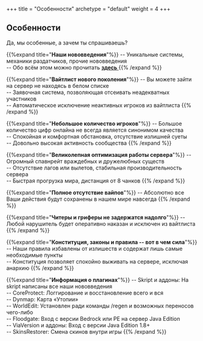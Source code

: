 +++
title = "Особенности"
archetype = "default"
weight = 4
+++

## Особенности
<gray>Да, мы особенные, а зачем ты спрашиваешь?</gray>

<hundred-empty-line></hundred-empty-line>

{{%expand title="**Наши нововведения**"%}}
-- Уникальные системы, механики раздатчиков, прочие нововведения\
-- Обо всём этом можно прочитать [**здесь** <i class="fa-solid fa-gear fa-xs scale"></i>](../about-us/new-mechanics)
{{% /expand %}}

{{%expand title="**Вайтлист нового поколения**"%}}
-- Вы можете зайти на сервер не находясь в белом списке\
-- Заявочная система, позволяющая отсеивать неадекватных участников\
-- Автоматическое исключение неактивных игроков из вайтлиста
{{% /expand %}}

{{%expand title="**Небольшое количество игроков**"%}}
-- Большое количество цифр онлайна не всегда является синонимом качества\
-- Спокойная и комфортная обстановка, отсутствие излишней суеты\
-- Довольно высокая активность сообщества
{{% /expand %}}

{{%expand title="**Великолепная оптимизация работы сервера**"%}}
-- Огромный спавнрейт враждебных и дружелюбных существ\
-- Отсутствие лагов или вылетов, стабильная производительность сервера\
-- Быстрая прогрузка мира, дистанция от 8 чанков
{{% /expand %}}

{{%expand title="**Полное отсутствие вайпов**"%}}
-- Абсолютно все Ваши действия будут сохранены в нашем мире навсегда
{{% /expand %}}

{{%expand title="**Читеры и гриферы не задержатся надолго**"%}}
-- Любой нарушитель будет оперативно наказан и исключен из вайтлиста
{{% /expand %}}

{{%expand title="**Конституция, законы и правила -- вот в чем сила**"%}}
-- Наши правила избавлены от излишеств и содержат лишь самые необходимые пункты\
-- Конституция позволяет спокойно выживать на сервере, исключая анархию
{{% /expand %}}

{{%expand title="**Информация о плагинах**"%}}
-- Skript и аддоны: На skript написаны все наши нововведения\
-- CoreProtect: Логгирование и восстановление всего и вся\
-- Dynmap: Карта «Утопии»\
-- WorldEdit: Установлен ради команды /regen и возможных переносов чего-либо\
-- Floodgate: Вход с версии Bedrock или PE на сервер Java Edition\
-- ViaVersion и аддоны: Вход с версии Java Edition 1.8+\
-- SkinsRestorer: Смена скинов внутри игры
{{% /expand %}}